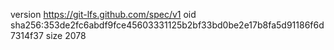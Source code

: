 version https://git-lfs.github.com/spec/v1
oid sha256:353de2fc6abdf9fce45603331125b2bf33bd0be2e17b8fa5d91186f6d7314f37
size 2078
